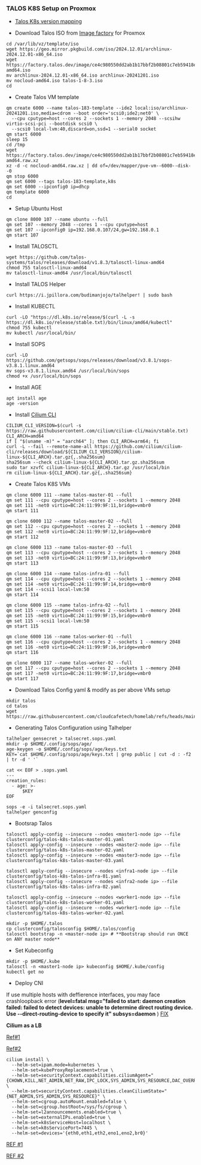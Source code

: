 ### TALOS K8S Setup on Proxmox

- [Talos K8s version mapping](https://www.talos.dev/v1.8/introduction/support-matrix/)

- Download Talos ISO from [Image factory](https://www.talos.dev/latest/talos-guides/install/boot-assets/#image-factory) for Proxmox

```
cd /var/lib/vz/template/iso
wget https://geo.mirror.pkgbuild.com/iso/2024.12.01/archlinux-2024.12.01-x86_64.iso
wget https://factory.talos.dev/image/ce4c980550dd2ab1b17bbf2b08801c7eb59418eafe8f279833297925d67c7515/v1.8.3/nocloud-amd64.iso
mv archlinux-2024.12.01-x86_64.iso archlinux-20241201.iso
mv nocloud-amd64.iso talos-1-8-3.iso
cd
```

- Create Talos VM template 

```
qm create 6000 --name talos-183-template --ide2 local:iso/archlinux-20241201.iso,media=cdrom --boot order='scsi0;ide2;net0' \
  --cpu cputype=host --cores 2 --sockets 1 --memory 2048 --scsihw virtio-scsi-pci --bootdisk scsi0 \
  --scsi0 local-lvm:40,discard=on,ssd=1 --serial0 socket
qm start 6000
sleep 15
cd /tmp
wget https://factory.talos.dev/image/ce4c980550dd2ab1b17bbf2b08801c7eb59418eafe8f279833297925d67c7515/v1.8.3/nocloud-amd64.raw.xz
xz -d -c nocloud-amd64.raw.xz | dd of=/dev/mapper/pve-vm--6000--disk--0
qm stop 6000
qm set 6000 --tags talos-183-template,k8s
qm set 6000 --ipconfig0 ip=dhcp
qm template 6000
cd
```

- Setup Ubuntu Host

```
qm clone 8000 107 --name ubuntu --full
qm set 107 --memory 2048 --cores 1 --cpu cputype=host
qm set 107 --ipconfig0 ip=192.168.0.107/24,gw=192.168.0.1
qm start 107
```

- Install TALOSCTL

```
wget https://github.com/talos-systems/talos/releases/download/v1.8.3/talosctl-linux-amd64
chmod 755 talosctl-linux-amd64
mv talosctl-linux-amd64 /usr/local/bin/talosctl 
```

- Install TALOS Helper

```
curl https://i.jpillora.com/budimanjojo/talhelper! | sudo bash
```

- Install KUBECTL

```
curl -LO "https://dl.k8s.io/release/$(curl -L -s https://dl.k8s.io/release/stable.txt)/bin/linux/amd64/kubectl"
chmod 755 kubectl
mv kubectl /usr/local/bin/
```

- Install SOPS

```
curl -LO https://github.com/getsops/sops/releases/download/v3.8.1/sops-v3.8.1.linux.amd64
mv sops-v3.8.1.linux.amd64 /usr/local/bin/sops
chmod +x /usr/local/bin/sops
```

- Install AGE

```
apt install age
age -version
```

- Install [Cilium CLI](https://docs.cilium.io/en/stable/gettingstarted/k8s-install-default/#install-the-cilium-cli)

```
CILIUM_CLI_VERSION=$(curl -s https://raw.githubusercontent.com/cilium/cilium-cli/main/stable.txt)
CLI_ARCH=amd64
if [ "$(uname -m)" = "aarch64" ]; then CLI_ARCH=arm64; fi
curl -L --fail --remote-name-all https://github.com/cilium/cilium-cli/releases/download/${CILIUM_CLI_VERSION}/cilium-linux-${CLI_ARCH}.tar.gz{,.sha256sum}
sha256sum --check cilium-linux-${CLI_ARCH}.tar.gz.sha256sum
sudo tar xzvfC cilium-linux-${CLI_ARCH}.tar.gz /usr/local/bin
rm cilium-linux-${CLI_ARCH}.tar.gz{,.sha256sum}
```

- Create Talos K8S VMs

```
qm clone 6000 111 --name talos-master-01 --full
qm set 111 --cpu cputype=host --cores 2 --sockets 1 --memory 2048
qm set 111 -net0 virtio=BC:24:11:99:9F:11,bridge=vmbr0
qm start 111

qm clone 6000 112 --name talos-master-02 --full
qm set 112 --cpu cputype=host --cores 2 --sockets 1 --memory 2048
qm set 112 -net0 virtio=BC:24:11:99:9F:12,bridge=vmbr0
qm start 112

qm clone 6000 113 --name talos-master-03 --full
qm set 113 --cpu cputype=host --cores 2 --sockets 1 --memory 2048
qm set 113 -net0 virtio=BC:24:11:99:9F:13,bridge=vmbr0
qm start 113

qm clone 6000 114 --name talos-infra-01 --full
qm set 114 --cpu cputype=host --cores 2 --sockets 1 --memory 2048
qm set 114 -net0 virtio=BC:24:11:99:9F:14,bridge=vmbr0
qm set 114 --scsi1 local-lvm:50
qm start 114

qm clone 6000 115 --name talos-infra-02 --full
qm set 115 --cpu cputype=host --cores 2 --sockets 1 --memory 2048
qm set 115 -net0 virtio=BC:24:11:99:9F:15,bridge=vmbr0
qm set 115 --scsi1 local-lvm:50
qm start 115

qm clone 6000 116 --name talos-worker-01 --full
qm set 116 --cpu cputype=host --cores 2 --sockets 1 --memory 2048
qm set 116 -net0 virtio=BC:24:11:99:9F:16,bridge=vmbr0
qm start 116

qm clone 6000 117 --name talos-worker-02 --full
qm set 117 --cpu cputype=host --cores 2 --sockets 1 --memory 2048
qm set 117 -net0 virtio=BC:24:11:99:9F:17,bridge=vmbr0
qm start 117
```

- Download Talos Config yaml & modify as per above VMs setup

```
mkdir talos
cd talos
wget https://raw.githubusercontent.com/cloudcafetech/homelab/refs/heads/main/talos/talconfig.yaml
```
- Generating Talos Configuration using Talhelper

```
talhelper gensecret > talsecret.sops.yaml
mkdir -p $HOME/.config/sops/age/
age-keygen -o $HOME/.config/sops/age/keys.txt
KEY=`cat $HOME/.config/sops/age/keys.txt | grep public | cut -d : -f2 | tr -d ' '`

cat << EOF > .sops.yaml
---
creation_rules:
  - age: >-
      $KEY
EOF

sops -e -i talsecret.sops.yaml
talhelper genconfig
```

- Bootsrap Talos

```
talosctl apply-config --insecure --nodes <master1-node ip> --file clusterconfig/talos-k8s-talos-master-01.yaml
talosctl apply-config --insecure --nodes <master2-node ip> --file clusterconfig/talos-k8s-talos-master-02.yaml
talosctl apply-config --insecure --nodes <master3-node ip> --file clusterconfig/talos-k8s-talos-master-03.yaml

talosctl apply-config --insecure --nodes <infra1-node ip> --file clusterconfig/talos-k8s-talos-infra-01.yaml
talosctl apply-config --insecure --nodes <infra2-node ip> --file clusterconfig/talos-k8s-talos-infra-02.yaml

talosctl apply-config --insecure --nodes <worker1-node ip> --file clusterconfig/talos-k8s-talos-worker-01.yaml
talosctl apply-config --insecure --nodes <worker1-node ip> --file clusterconfig/talos-k8s-talos-worker-02.yaml

mkdir -p $HOME/.talos
cp clusterconfig/talosconfig $HOME/.talos/config
talosctl bootstrap -n <master-node ip> # **Bootstrap should run ONCE on ANY master node**
```

- Set Kubeconfig

```
mkdir -p $HOME/.kube
talosctl -n <master1-node ip> kubeconfig $HOME/.kube/config
kubectl get no
```

- Deploy CNI

If use multiple hosts with deffierence interfaces, you may face crashloopback error (**level=fatal msg="failed to start: daemon creation failed: failed to detect devices: unable to determine direct routing device. Use --direct-routing-device to specify it" subsys=daemon** ) [FIX](https://github.com/cilium/cilium/issues/33527#issuecomment-2203382474)

**Cilium as a LB** 

[Ref#1](https://blog.mei-home.net/posts/k8s-migration-2-cilium-lb/) 

[Ref#2](https://blog.stonegarden.dev/articles/2023/12/migrating-from-metallb-to-cilium/)

```
cilium install \
  --helm-set=ipam.mode=kubernetes \
  --helm-set=kubeProxyReplacement=true \
  --helm-set=securityContext.capabilities.ciliumAgent="{CHOWN,KILL,NET_ADMIN,NET_RAW,IPC_LOCK,SYS_ADMIN,SYS_RESOURCE,DAC_OVERRIDE,FOWNER,SETGID,SETUID}" \
  --helm-set=securityContext.capabilities.cleanCiliumState="{NET_ADMIN,SYS_ADMIN,SYS_RESOURCE}" \
  --helm-set=cgroup.autoMount.enabled=false \
  --helm-set=cgroup.hostRoot=/sys/fs/cgroup \
  --helm-set=l2announcements.enabled=true \
  --helm-set=externalIPs.enabled=true \
  --helm-set=k8sServiceHost=localhost \
  --helm-set=k8sServicePort=7445 \
  --helm-set=devices='{eth0,eth1,eth2,eno1,eno2,br0}'
```

[REF #1](https://www.talos.dev/v1.8/talos-guides/install/virtualized-platforms/proxmox/)

[REF #2](https://surajremanan.com/posts/automating-talos-installation-on-proxmox-with-packer-and-terraform/)

